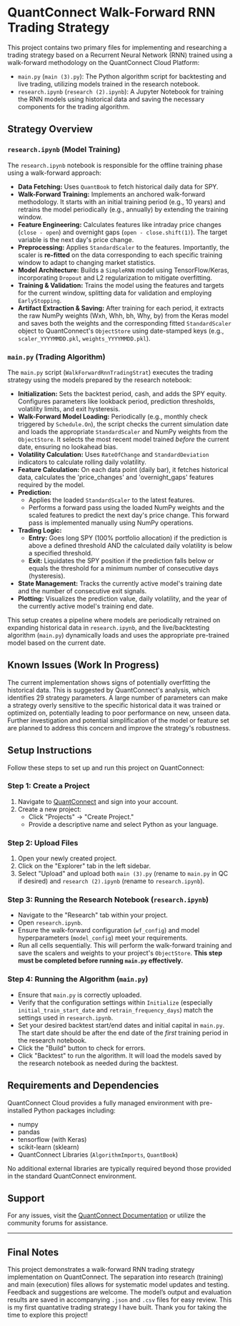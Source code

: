 # QuantConnect Walk-Forward RNN Trading Strategy

This project contains two primary files for implementing and researching a trading strategy based on a Recurrent Neural Network (RNN) trained using a walk-forward methodology on the QuantConnect Cloud Platform:

* `main.py` (`main (3).py`): The Python algorithm script for backtesting and live trading, utilizing models trained in the research notebook.
* `research.ipynb` (`research (2).ipynb`): A Jupyter Notebook for training the RNN models using historical data and saving the necessary components for the trading algorithm.

## Strategy Overview

### `research.ipynb` (Model Training)

The `research.ipynb` notebook is responsible for the offline training phase using a walk-forward approach:

* **Data Fetching:** Uses `QuantBook` to fetch historical daily data for SPY.
* **Walk-Forward Training:** Implements an anchored walk-forward methodology. It starts with an initial training period (e.g., 10 years) and retrains the model periodically (e.g., annually) by extending the training window.
* **Feature Engineering:** Calculates features like intraday price changes (`close - open`) and overnight gaps (`open - close.shift(1)`). The target variable is the next day's price change.
* **Preprocessing:** Applies `StandardScaler` to the features. Importantly, the scaler is **re-fitted** on the data corresponding to each specific training window to adapt to changing market statistics.
* **Model Architecture:** Builds a `SimpleRNN` model using TensorFlow/Keras, incorporating `Dropout` and L2 regularization to mitigate overfitting.
* **Training & Validation:** Trains the model using the features and targets for the current window, splitting data for validation and employing `EarlyStopping`.
* **Artifact Extraction & Saving:** After training for each period, it extracts the raw NumPy weights (Wxh, Whh, bh, Why, by) from the Keras model and saves both the weights and the corresponding fitted `StandardScaler` object to QuantConnect's `ObjectStore` using date-stamped keys (e.g., `scaler_YYYYMMDD.pkl`, `weights_YYYYMMDD.pkl`).

### `main.py` (Trading Algorithm)

The `main.py` script (`WalkForwardRnnTradingStrat`) executes the trading strategy using the models prepared by the research notebook:

* **Initialization:** Sets the backtest period, cash, and adds the SPY equity. Configures parameters like lookback period, prediction thresholds, volatility limits, and exit hysteresis.
* **Walk-Forward Model Loading:** Periodically (e.g., monthly check triggered by `Schedule.On`), the script checks the current simulation date and loads the appropriate `StandardScaler` and NumPy weights from the `ObjectStore`. It selects the most recent model trained *before* the current date, ensuring no lookahead bias.
* **Volatility Calculation:** Uses `RateOfChange` and `StandardDeviation` indicators to calculate rolling daily volatility.
* **Feature Calculation:** On each data point (daily bar), it fetches historical data, calculates the 'price_changes' and 'overnight_gaps' features required by the model.
* **Prediction:**
    * Applies the loaded `StandardScaler` to the latest features.
    * Performs a forward pass using the loaded NumPy weights and the scaled features to predict the next day's price change. This forward pass is implemented manually using NumPy operations.
* **Trading Logic:**
    * **Entry:** Goes long SPY (100% portfolio allocation) if the prediction is above a defined threshold AND the calculated daily volatility is below a specified threshold.
    * **Exit:** Liquidates the SPY position if the prediction falls below or equals the threshold for a minimum number of consecutive days (hysteresis).
* **State Management:** Tracks the currently active model's training date and the number of consecutive exit signals.
* **Plotting:** Visualizes the prediction value, daily volatility, and the year of the currently active model's training end date.

This setup creates a pipeline where models are periodically retrained on expanding historical data in `research.ipynb`, and the live/backtesting algorithm (`main.py`) dynamically loads and uses the appropriate pre-trained model based on the current date.

## Known Issues (Work In Progress)

The current implementation shows signs of potentially overfitting the historical data. This is suggested by QuantConnect's analysis, which identifies 29 strategy parameters. A large number of parameters can make a strategy overly sensitive to the specific historical data it was trained or optimized on, potentially leading to poor performance on new, unseen data. Further investigation and potential simplification of the model or feature set are planned to address this concern and improve the strategy's robustness.

## Setup Instructions

Follow these steps to set up and run this project on QuantConnect:

### Step 1: Create a Project

1.  Navigate to [QuantConnect](https://www.quantconnect.com/) and sign into your account.
2.  Create a new project:
    * Click "Projects" → "Create Project."
    * Provide a descriptive name and select Python as your language.

### Step 2: Upload Files

1.  Open your newly created project.
2.  Click on the "Explorer" tab in the left sidebar.
3.  Select "Upload" and upload both `main (3).py` (rename to `main.py` in QC if desired) and `research (2).ipynb` (rename to `research.ipynb`).

### Step 3: Running the Research Notebook (`research.ipynb`)

* Navigate to the "Research" tab within your project.
* Open `research.ipynb`.
* Ensure the walk-forward configuration (`wf_config`) and model hyperparameters (`model_config`) meet your requirements.
* Run all cells sequentially. This will perform the walk-forward training and save the scalers and weights to your project's `ObjectStore`. **This step must be completed before running `main.py` effectively.**

### Step 4: Running the Algorithm (`main.py`)

* Ensure that `main.py` is correctly uploaded.
* Verify that the configuration settings within `Initialize` (especially `initial_train_start_date` and `retrain_frequency_days`) match the settings used in `research.ipynb`.
* Set your desired backtest start/end dates and initial capital in `main.py`. The start date should be after the end date of the *first* training period in the research notebook.
* Click the "Build" button to check for errors.
* Click "Backtest" to run the algorithm. It will load the models saved by the research notebook as needed during the backtest.

## Requirements and Dependencies

QuantConnect Cloud provides a fully managed environment with pre-installed Python packages including:

* numpy
* pandas
* tensorflow (with Keras)
* scikit-learn (sklearn)
* QuantConnect Libraries (`AlgorithmImports`, `QuantBook`)

No additional external libraries are typically required beyond those provided in the standard QuantConnect environment.

## Support

For any issues, visit the [QuantConnect Documentation](https://www.quantconnect.com/docs/home/home) or utilize the community forums for assistance.

---

## Final Notes

This project demonstrates a walk-forward RNN trading strategy implementation on QuantConnect. The separation into research (training) and main (execution) files allows for systematic model updates and testing. Feedback and suggestions are welcome.
The model’s output and evaluation results are saved in accompanying `.json` and `.csv` files for easy review. This is my first quantative trading strategy I have built. Thank you for taking the time to explore this project!

